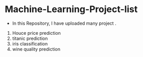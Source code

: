 # Machine-Learning-Project-list
- In this Repository, I have uploaded many project . 
1.  Houce price prediction 
2. titanic prediction
3.  iris classification
4.  wine quality prediction
